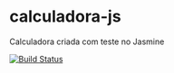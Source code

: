 # calculadora-js
Calculadora criada com teste no Jasmine

[![Build Status](https://travis-ci.org/luizpkey/calculadora-js.svg?branch=main)](https://travis-ci.org/luizpkey/calculadora-js)